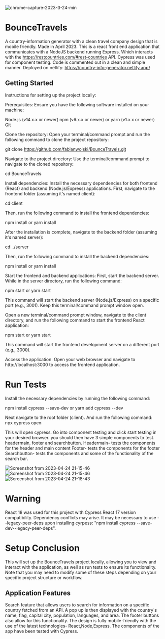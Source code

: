 ![chrome-capture-2023-3-24-min](https://user-images.githubusercontent.com/108536371/234103969-59ebeaf1-8977-4ae6-9ba4-673b65d4678d.gif)
 
# BounceTravels
A country-information generator with a clean travel company design that is mobile friendly. Made in April 2023.
This is a react front end application that communicates with a NodeJS backend running Express. Which interacts with the https://restcountries.com/#rest-countries API. Cypress was used for component testing. Code is commented out in a clean and simple manner. 
Deployed on netlify: https://country-info-generator.netlify.app/

## Getting Started

Instructions for setting up the project locally:

Prerequisites: Ensure you have the following software installed on your machine:

Node.js (v14.x.x or newer)
npm (v6.x.x or newer) or yarn (v1.x.x or newer)
Git

Clone the repository: Open your terminal/command prompt and run the following command to clone the project repository:

git clone https://github.com/fabianwolski/BounceTravels.git

Navigate to the project directory: Use the terminal/command prompt to navigate to the cloned repository:

cd BounceTravels

Install dependencies: Install the necessary dependencies for both frontend (React) and backend (Node.js/Express) applications. First, navigate to the frontend folder (assuming it's named client):

cd client

Then, run the following command to install the frontend dependencies:

npm install
or
yarn install

After the installation is complete, navigate to the backend folder (assuming it's named server):

cd ../server

Then, run the following command to install the backend dependencies:

npm install
or
yarn install

Start the frontend and backend applications: First, start the backend server. While in the server directory, run the following command:

npm start
or
yarn start

This command will start the backend server (Node.js/Express) on a specific port (e.g., 3001). Keep this terminal/command prompt window open.

Open a new terminal/command prompt window, navigate to the client directory, and run the following command to start the frontend React application:

npm start
or
yarn start

This command will start the frontend development server on a different port (e.g., 3000).

Access the application: Open your web browser and navigate to http://localhost:3000 to access the frontend application.
# Run Tests
Install the necessary dependencies by running the following command:

npm install cypress --save-dev
or
yarn add cypress --dev

Next navigate to the root folder (client). And run the following command:
npx cypress open

This will open cypress. Go into component testing and click start testing in your desired browser. 
you should then have 3 simple components to test. 
headermain, footer and searchbutton. 
Headermain- tests the components for the header and main content
Footer- tests the components for the footer
Searchbutton- tests the components and some of the functionality of the search bar.

![Screenshot from 2023-04-24 21-15-46](https://user-images.githubusercontent.com/108536371/234106392-0bdac2fc-544c-43f8-911d-355fc3b7abba.png)
![Screenshot from 2023-04-24 21-15-46](https://user-images.githubusercontent.com/108536371/234106543-f4e0fb44-85fc-4771-aa9f-74c0d14c61cb.png)
![Screenshot from 2023-04-24 21-18-43](https://user-images.githubusercontent.com/108536371/234107133-636be74a-d8d6-487d-8506-f77a44721674.png)

# Warning 
React 18 was used for this project with Cypress React 17 version compatibility. Dependency conflicts may arise. It may be necessary to use
--legacy-peer-deps upon installing cyrpess: "npm install cypress --save-dev--legacy-peer-deps".

# Setup Conclusion
This will set up the BounceTravels project locally, allowing you to view and interact with the application, as well as run tests to ensure its functionality. Note that you may need to modify some of these steps depending on your specific project structure or workflow.

## Application Features

Search feature that allows users to search for information on a specific country fetched from an API.
A pop up is then displayed with the country's name, flag, capital city, population, languages, and area.
The footer buttons also allow for this functionality.
The design is fully mobile-friendly with the use of the latest technologies- React,Node,Express.
The components of the app have been tested with Cypress.

